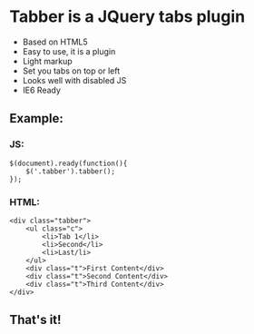# Tabber is a JQuery tabs plugin

* Based on HTML5
* Easy to use, it is a plugin
* Light markup
* Set you tabs on top or left
* Looks well with disabled JS
* IE6 Ready

## Example:
### JS:

	$(document).ready(function(){
  		$('.tabber').tabber();
	});



### HTML:

	<div class="tabber">
  		<ul class="c">
    		<li>Tab 1</li>
    		<li>Second</li>
    		<li>Last/li>
  		</ul>
  		<div class="t">First Content</div>
  		<div class="t">Second Content</div>
  		<div class="t">Third Content</div>
	</div>
## That's it!

